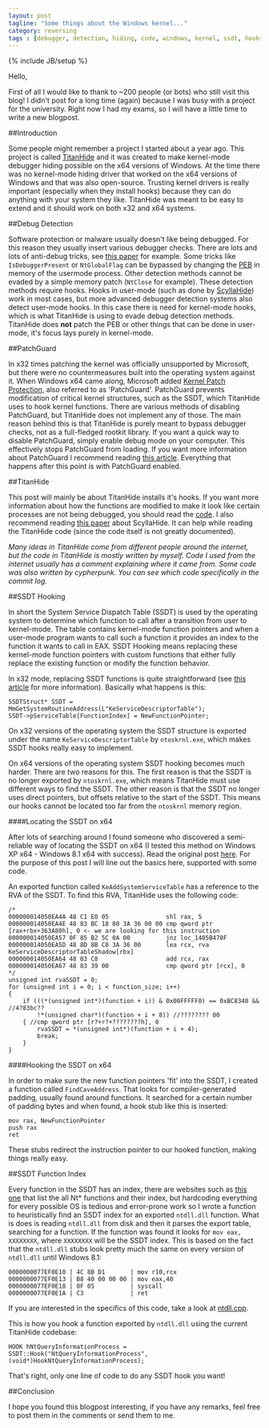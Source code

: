 ```yaml
---
layout: post
tagline: "Some things about the Windows kernel..."
category: reversing
tags : [debugger, detection, hiding, code, windows, kernel, ssdt, hooks, rootkit, patchguard]
---
```

{% include JB/setup %}

Hello,

First of all I would like to thank to ~200 people (or bots) who still visit this blog! I didn't post for a long time (again) because I was busy with a project for the university. Right now I had my exams, so I will have a little time to write a new blogpost.

##Introduction

Some people might remember a project I started about a year ago. This project is called [TitanHide](https://bitbucket.org/mrexodia/titanhide) and it was created to make kernel-mode debugger hiding possible on the x64 versions of Windows. At the time there was no kernel-mode hiding driver that worked on the x64 versions of Windows and that was also open-source. Trusting kernel drivers is really important (especially when they install hooks) because they can do anything with your system they like. TitanHide was meant to be easy to extend and it should work on both x32 and x64 systems.

##Debug Detection

Software protection or malware usually doesn't like being debugged. For this reason they usually insert various debugger checks. There are lots and lots of anti-debug tricks, see [this paper](http://pferrie.host22.com/papers/antidebug.pdf) for example. Some tricks like `IsDebuggerPresent` or `NtGlobalFlag` can be bypassed by changing the [PEB](http://undocumented.ntinternals.net/source/usermode/undocumented%20functions/nt%20objects/process/peb.html) in memory of the usermode process. Other detection methods cannot be evaded by a simple memory patch (`NtClose` for example). These detection methods require hooks. Hooks in user-mode (such as done by [ScyllaHide](https://bitbucket.org/NtQuery/scyllahide)) work in most cases, but more advanced debugger detection systems also detect user-mode hooks. In this case there is need for kernel-mode hooks, which is what TitanHide is using to evade debug detection methods. TitanHide does **not** patch the PEB or other things that can be done in user-mode, it's focus lays purely in kernel-mode.

##PatchGuard

In x32 times patching the kernel was officially unsupported by Microsoft, but there were no countermeasures built into the operating system against it. When Windows x64 came along, Microsoft added [Kernel Patch Protection](http://bit.ly/1zBtSV0), also referred to as 'PatchGuard'. PatchGuard prevents modification of critical kernel structures, such as the SSDT, which TitanHide uses to hook kernel functions. There are various methods of disabling PatchGuard, but TitanHide does not implement any of those. The main reason behind this is that TitanHide is purely meant to bypass debugger checks, not as a full-fledged rootkit library. If you want a quick way to disable PatchGuard, simply enable debug mode on your computer. This effectively stops PatchGuard from loading. If you want more information about PatchGuard I recommend reading [this article](http://www.leviathansecurity.com/wp-content/uploads/uninformed_v3a3.pdf). Everything that happens after this point is with PatchGuard enabled.

##TitanHide

This post will mainly be about TitanHide installs it's hooks. If you want more information about how the functions are modified to make it look like certain processes are not being debugged, you should read the [code](https://bitbucket.org/mrexodia/titanhide/src/master/TitanHide/hooks.cpp). I also recommend reading [this paper](https://bitbucket.org/NtQuery/scyllahide/downloads/ScyllaHide.pdf) about ScyllaHide. It can help while reading the TitanHide code (since the code itself is not greatly documented).

*Many ideas in TitanHide come from different people around the internet, but the code in TitanHide is mostly written by myself. Code I used from the internet usually has a comment explaining where it came from. Some code was also written by cypherpunk. You can see which code specifically in the commit log.*

##SSDT Hooking

In short the System Service Dispatch Table (SSDT) is used by the operating system to determine which function to call after a transition from user to kernel-mode. The table contains kernel-mode function pointers and when a user-mode program wants to call such a function it provides an index to the function it wants to call in EAX. SSDT Hooking means replacing these kernel-mode function pointers with custom functions that either fully replace the existing function or modify the function behavior.

In x32 mode, replacing SSDT functions is quite straightforward (see [this article](http://resources.infosecinstitute.com/hooking-system-service-dispatch-table-ssdt) for more information). Basically what happens is this:

```
SSDTStruct* SSDT = MmGetSystemRoutineAddress(L"KeServiceDescriptorTable");
SSDT->pServiceTable[FunctionIndex] = NewFunctionPointer;
```

On x32 versions of the operating system the SSDT structure is exported under the name `KeServiceDescriptorTable` by `ntoskrnl.exe`, which makes SSDT hooks really easy to implement.

On x64 versions of the operating system SSDT hooking becomes much harder. There are two reasons for this. The first reason is that the SSDT is no longer exported by `ntoskrnl.exe`, which means TitanHide must use different ways to find the SSDT. The other reason is that the SSDT no longer uses direct pointers, but offsets relative to the start of the SSDT. This means our hooks cannot be located too far from the `ntoskrnl` memory region.

####Locating the SSDT on x64

After lots of searching around I found someone who discovered a semi-reliable way of locating the SSDT on x64 (I tested this method on Windows XP x64 - Windows 8.1 x64 with success). Read the original post [here](https://code.google.com/p/volatility/issues/detail?id=189#c2). For the purpose of this post I will line out the basics here, supported with some code.

An exported function called `KeAddSystemServiceTable` has a reference to the RVA of the SSDT. To find this RVA, TitanHide uses the following code:

```
/*
000000014050EA4A 48 C1 E0 05                shl rax, 5
000000014050EA4E 48 83 BC 18 80 3A 36 00 00 cmp qword ptr [rax+rbx+363A80h], 0 <- we are looking for this instruction
000000014050EA57 0F 85 B2 5C 0A 00          jnz loc_1405B470F
000000014050EA5D 48 8D 8B C0 3A 36 00       lea rcx, rva KeServiceDescriptorTableShadow[rbx]
000000014050EA64 48 03 C8                   add rcx, rax
000000014050EA67 48 83 39 00                cmp qword ptr [rcx], 0
*/
unsigned int rvaSSDT = 0;
for (unsigned int i = 0; i < function_size; i++)
{
    if (((*(unsigned int*)(function + i)) & 0x00FFFFF0) == 0xBC8340 && //4?83bc??
        !*(unsigned char*)(function + i + 8)) //???????? 00 
    { //cmp qword ptr [r?+r?+????????h], 0
        rvaSSDT = *(unsigned int*)(function + i + 4);
        break;
    }
}
```

####Hooking the SSDT on x64

In order to make sure the new function pointers 'fit' into the SSDT, I created a function called `FindCaveAddress`. That looks for compiler-generated padding, usually found around functions. It searched for a certain number of padding bytes and when found, a hook stub like this is inserted:

```
mov rax, NewFunctionPointer
push rax
ret
```

These stubs redirect the instruction pointer to our hooked function, making things really easy.

##SSDT Function Index

Every function in the SSDT has an index, there are websites such as [this one](http://j00ru.vexillium.org/ntapi_64) that list the all Nt* functions and their index, but hardcoding everything for every possible OS is tedious and error-prone work so I wrote a function to heuristically find an SSDT index for an exported `ntdll.dll` function. What is does is reading `ntdll.dll` from disk and then it parses the export table, searching for a function. If the function was found it looks for `mov eax, XXXXXXXX`, where `XXXXXXXX` will be the SSDT index. This is based on the fact that the `ntdll.dll` stubs look pretty much the same on every version of `ntdll.dll` until Windows 8.1:

```
0000000077EF0E10 | 4C 8B D1       | mov r10,rcx
0000000077EF0E13 | B8 40 00 00 00 | mov eax,40
0000000077EF0E18 | 0F 05          | syscall
0000000077EF0E1A | C3             | ret
```

If you are interested in the specifics of this code, take a look at [ntdll.cpp](https://bitbucket.org/mrexodia/titanhide/src/master/TitanHide/ntdll.cpp).

This is how you hook a function exported by `ntdll.dll` using the current TitanHide codebase:

```
HOOK hNtQueryInformationProcess = SSDT::Hook("NtQueryInformationProcess", (void*)HookNtQueryInformationProcess);
```

That's right, only one line of code to do any SSDT hook you want!

##Conclusion

I hope you found this blogpost interesting, if you have any remarks, feel free to post them in the comments or send them to me.